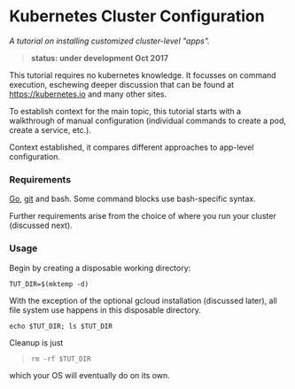 # Kubernetes Cluster Configuration

_A tutorial on installing customized cluster-level "apps"._

> __status: under development Oct 2017__

This tutorial requires no kubernetes knowledge.
It focusses on command execution,
eschewing deeper discussion that can be found at
https://kubernetes.io and many other sites.

To establish context for the main topic, this
tutorial starts with a walkthrough of manual
configuration (individual commands to create a pod,
create a service, etc.).

Context established, it compares different approaches
to app-level configuration.

### Requirements

[Go](https://golang.org/doc/install),
[git](https://git-scm.com/downloads) and bash.
Some command blocks use bash-specific syntax.

Further requirements arise from the choice of where you
run your cluster (discussed next).

### Usage

Begin by creating a disposable working directory:

```
TUT_DIR=$(mktemp -d)
```

With the exception of the optional gcloud installation
(discussed later), all file system use happens in this
disposable directory.

```
echo $TUT_DIR; ls $TUT_DIR
```

Cleanup is just

> ```
> rm -rf $TUT_DIR
> ```

which your OS will eventually do on its own.
